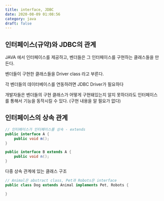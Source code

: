 ```yaml
---
title: interface, JDBC
date: 2020-08-09 01:08:56
category: java
draft: false
---
```


## 인터페이스(규약)와 JDBC의 관계

JAVA 에서 인터페이스를 제공하고, 벤더들은 그 인터페이스를 구현하는 클래스들을 만든다.

벤더들이 구현한 클래스들을 Driver class 라고 부른다.

각 벤더들의 데이터베이스를 연동하려면 JDBC Driver가 필요하다

개발자들은 벤더들의 구현 클래스가 어떻게 구현돼있는지 알지 못하더라도 인터페이스를 통해서 기능을 동작시킬 수 있다. (구현 내용을 알 필요가 없다)


## 인터페이스의 상속 관계

```java
// 인터페이스가 인터페이스를 상속 - extends
public interface A {
    public void m();
}

public interface B extends A {
    public void n();
}
```

다중 상속 관계에 있는 클래스 구조
```java
// Animal은 abstract class, Pet과 Robots은 interface
public class Dog extends Animal implements Pet, Robots {

}
```